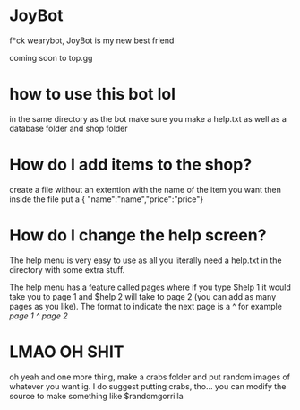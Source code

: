# JoyBot
f*ck wearybot, JoyBot is my new best friend

coming soon to top.gg

# how to use this bot lol
in the same directory as the bot make sure you make a help.txt as well as a database folder and shop folder

# How do I add items to the shop?
create a file without an extention with the name of the item you want
then inside the file put a { "name":"name","price":"price"}

# How do I change the help screen?
The help menu is very easy to use as all you literally need a help.txt in the directory with some extra stuff.

The help menu has a feature called pages where if you type $help 1 it would take you to page 1 and $help 2 will take to page 2 (you can add as many pages as you like).
The format to indicate the next page is a ^ for example *page 1 ^ page 2* 

# LMAO OH SHIT
oh yeah and one more thing, make a crabs folder and put random images of whatever you want ig. I do suggest putting crabs, tho... you can modify the source to make
something like $randomgorrilla
